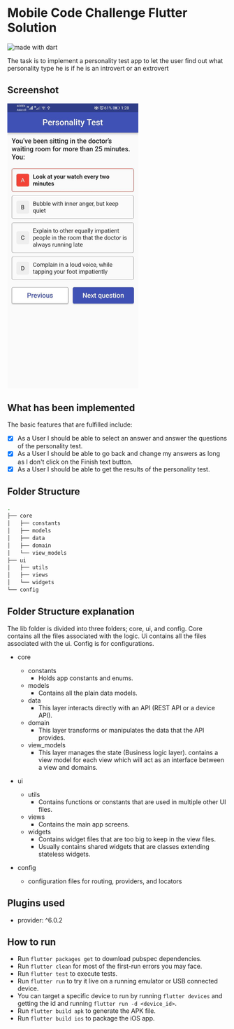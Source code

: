 # Mobile Code Challenge Flutter Solution

<img src="https://img.shields.io/badge/made%20with-dart-blue.svg" alt="made with dart">

The task is to implement a personality test app to let the user find out what personality type he is if he is an introvert or an extrovert

## Screenshot
<img src="https://github.com/Abdullah-Jacksi/personality_test_app/blob/master/assets/screenshot.png" width="300" />

## What has been implemented
The basic features that are fulfilled include:

- [x] As a User I should be able to select an answer and answer the questions of the personality test.
- [x] As a User I should be able to go back and change my answers as long as I don't click on the Finish text button.
- [x] As a User I should be able to get the results of the personality test.

## Folder Structure
```bash
.
├── core
│   ├── constants
│   ├── models
│   ├── data
│   ├── domain
│   └── view_models
├── ui
│   ├── utils
│   ├── views
│   └── widgets
└── config

```

## Folder Structure explanation
The lib folder is divided into three folders; core, ui, and config. Core contains all the files associated with the logic. Ui contains all the files associated with the ui. Config is for configurations.

* core
    * constants
        * Holds app constants and enums.
    * models
        * Contains all the plain data models.
    * data
        * This layer interacts directly with an API (REST API or a device API).
    * domain
        * This layer transforms or manipulates the data that the API provides.
    * view_models
        * This layer manages the state (Business logic layer). contains a view model for each view which will act as an interface between a view and domains.

* ui
    * utils
        * Contains functions or constants that are used in multiple other UI files.
    * views
        * Contains the main app screens.
    * widgets
        * Contains widget files that are too big to keep in the view files.
        * Usually contains shared widgets that are classes extending stateless widgets.

* config
    * configuration files for routing, providers, and locators


## Plugins used ##
- provider: ^6.0.2

## How to run ##
- Run `flutter packages get` to download pubspec dependencies.
- Run `flutter clean` for most of the first-run errors you may face.
- Run `flutter test` to execute tests.
- Run `flutter run` to try it live on a running emulator or USB connected device.
- You can target a specific device to run by running `flutter devices` and getting the id and running `flutter run -d <device_id>`.
- Run `flutter build apk` to generate the APK file.
- Run `flutter build ios` to package the iOS app.
